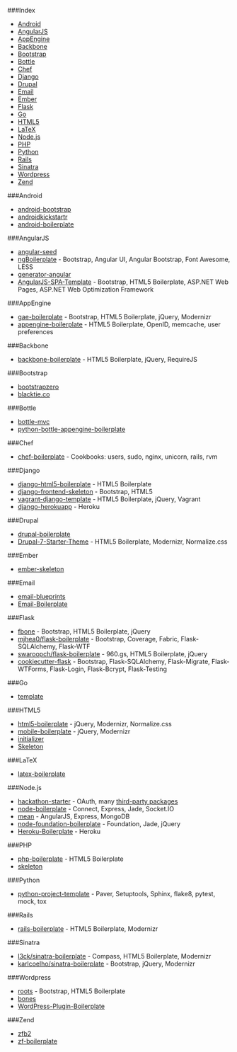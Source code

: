 ###Index
* [Android](#android)
* [AngularJS](#angularjs)
* [AppEngine](#appengine)
* [Backbone](#backbone)
* [Bootstrap](#bootstrap)
* [Bottle](#bottle)
* [Chef](#chef)
* [Django](#django)
* [Drupal](#drupal)
* [Email](#email)
* [Ember](#ember)
* [Flask](#flask)
* [Go](#go)
* [HTML5](#html5)
* [LaTeX](#latex)
* [Node.js](#node.js)
* [PHP](#php)
* [Python](#python)
* [Rails](#rails)
* [Sinatra](#sinatra)
* [Wordpress](#wordpress)
* [Zend](#zend)


###Android
* [android-bootstrap](https://github.com/AndroidBootstrap/android-bootstrap)
* [androidkickstartr](https://github.com/e-biz/androidkickstartr/)
* [android-boilerplate](https://github.com/workingBen/android-boilerplate)


###AngularJS
* [angular-seed](https://github.com/angular/angular-seed)
* [ngBoilerplate](https://github.com/ngbp/ngbp) - Bootstrap, Angular UI, Angular Bootstrap, Font Awesome, LESS
* [generator-angular](https://github.com/yeoman/generator-angular) 
* [AngularJS-SPA-Template](https://github.com/kriasoft/AngularJS-SPA-Template) - Bootstrap, HTML5 Boilerplate, ASP.NET Web Pages, ASP.NET Web Optimization Framework


###AppEngine
* [gae-boilerplate](https://github.com/coto/gae-boilerplate) - Bootstrap, HTML5 Boilerplate, jQuery, Modernizr
* [appengine-boilerplate](https://github.com/metachris/appengine-boilerplate) - HTML5 Boilerplate, OpenID, memcache, user preferences


###Backbone
* [backbone-boilerplate](https://github.com/backbone-boilerplate/backbone-boilerplate) - HTML5 Boilerplate, jQuery, RequireJS


###Bootstrap
* [bootstrapzero](http://www.bootstrapzero.com/bootstrap-templates)
* [blacktie.co](http://www.blacktie.co/)


###Bottle
* [bottle-mvc](https://github.com/salimane/bottle-mvc) 
* [python-bottle-appengine-boilerplate](https://github.com/ranzwertig/python-bottle-appengine-boilerplate)


###Chef
* [chef-boilerplate](https://github.com/gilles/chef-boilerplate) - Cookbooks: users, sudo, nginx, unicorn, rails, rvm


###Django
* [django-html5-boilerplate](https://github.com/mike360/django-html5-boilerplate) - HTML5 Boilerplate
* [django-frontend-skeleton](https://github.com/jonfaustman/django-frontend-skeleton) - Bootstrap, HTML5
* [vagrant-django-template](https://github.com/torchbox/vagrant-django-template) - HTML5 Boilerplate, jQuery, Vagrant
* [django-herokuapp](https://github.com/etianen/django-herokuapp) - Heroku


###Drupal
* [drupal-boilerplate](https://github.com/Lullabot/drupal-boilerplate)
* [Drupal-7-Starter-Theme](https://github.com/mattbanks/Drupal-7-Starter-Theme) - HTML5 Boilerplate, Modernizr, Normalize.css


###Ember
* [ember-skeleton](https://github.com/zigomir/ember-skeleton)


###Email
* [email-blueprints](https://github.com/mailchimp/Email-Blueprints)
* [Email-Boilerplate](https://github.com/seanpowell/Email-Boilerplate/)


###Flask
* [fbone](https://github.com/imwilsonxu/fbone) - Bootstrap, HTML5 Boilerplate, jQuery
* [mjhea0/flask-boilerplate](https://github.com/mjhea0/flask-boilerplate) - Bootstrap, Coverage, Fabric, Flask-SQLAlchemy, Flask-WTF
* [swaroopch/flask-boilerplate](https://github.com/swaroopch/flask-boilerplate) - 960.gs, HTML5 Boilerplate, jQuery
* [cookiecutter-flask](https://github.com/sloria/cookiecutter-flask) - Bootstrap, Flask-SQLAlchemy, Flask-Migrate, Flask-WTForms, Flask-Login, Flask-Bcrypt, Flask-Testing


###Go
* [template](https://github.com/gophertown/template)


###HTML5
* [html5-boilerplate](https://github.com/h5bp/html5-boilerplate/) - jQuery, Modernizr, Normalize.css
* [mobile-boilerplate](https://github.com/h5bp/mobile-boilerplate) - jQuery, Modernizr
* [initializer](https://github.com/verekia/initializr)
* [Skeleton](https://github.com/dhg/Skeleton/)


###LaTeX
* [latex-boilerplate](https://github.com/gbluma/latex-boilerplate)


###Node.js
* [hackathon-starter](https://github.com/sahat/hackathon-starter) - OAuth, many [third-party packages](https://github.com/sahat/hackathon-starter#list-of-packages)
* [node-boilerplate](https://github.com/robrighter/node-boilerplate) - Connect, Express, Jade, Socket.IO
* [mean](https://github.com/linnovate/mean/) - AngularJS, Express, MongoDB
* [node-foundation-boilerplate](https://github.com/huffpostlabs/node-foundation-boilerplate) - Foundation, Jade, jQuery
* [Heroku-Boilerplate](https://github.com/johnschimmel/Heroku-Boilerplate) - Heroku


###PHP
* [php-boilerplate](https://github.com/cgunther/php-boilerplate) - HTML5 Boilerplate
* [skeleton](http://russellbishop.co.uk/skeleton/)


###Python
* [python-project-template](https://github.com/seanfisk/python-project-template) - Paver, Setuptools, Sphinx, flake8, pytest, mock, tox


###Rails
* [rails-boilerplate](https://github.com/khelben/rails-boilerplate) - HTML5 Boilerplate, Modernizr


###Sinatra
* [l3ck/sinatra-boilerplate](https://github.com/l3ck/sinatra-boilerplate) - Compass, HTML5 Boilerplate, Modernizr
* [karlcoelho/sinatra-boilerplate](https://github.com/karlcoelho/sinatra-boilerplate) - Bootstrap, jQuery, Modernizr


###Wordpress
* [roots](https://github.com/roots/roots) - Bootstrap, HTML5 Boilerplate
* [bones](https://github.com/eddiemachado/bones)
* [WordPress-Plugin-Boilerplate](https://github.com/tommcfarlin/WordPress-Plugin-Boilerplate)


###Zend
* [zfb2](https://github.com/michael-romer/zfb2)
* [zf-boilerplate](https://github.com/michael-romer/zf-boilerplate)